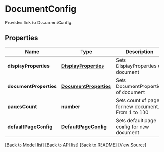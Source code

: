 ﻿# DocumentConfig
Provides link to DocumentConfig.

## Properties
Name | Type | Description | Notes
------------ | ------------- | ------------- | -------------
**displayProperties** | [**DisplayProperties**](DisplayProperties.md) | Sets DisplayProperties of document | [optional]
**documentProperties** | [**DocumentProperties**](DocumentProperties.md) | Sets DocumentProperties of document | [optional]
**pagesCount** | **number** | Sets count of pages for new document. From 1 to 100 | 
**defaultPageConfig** | [**DefaultPageConfig**](DefaultPageConfig.md) | Sets default page config for new document | [optional]

[[Back to Model list]](../README.md#documentation-for-models) [[Back to API list]](../README.md#documentation-for-api-endpoints) [[Back to README]](../README.md) [[View Source]](../src/models/documentConfig.ts)

